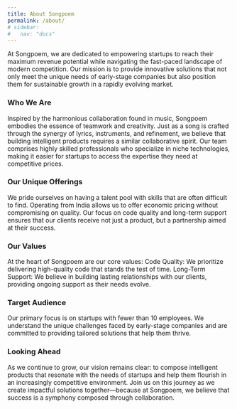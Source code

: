 ```yaml
---
title: About Songpoem
permalink: /about/
# sidebar:
#   nav: "docs"
---
```


At Songpoem, we are dedicated to empowering startups to reach their maximum revenue potential while navigating the fast-paced landscape of modern competition. Our mission is to provide innovative solutions that not only meet the unique needs of early-stage companies but also position them for sustainable growth in a rapidly evolving market.

### Who We Are
Inspired by the harmonious collaboration found in music, Songpoem embodies the essence of teamwork and creativity. Just as a song is crafted through the synergy of lyrics, instruments, and refinement, we believe that building intelligent products requires a similar collaborative spirit. Our team comprises highly skilled professionals who specialize in niche technologies, making it easier for startups to access the expertise they need at competitive prices.

### Our Unique Offerings
We pride ourselves on having a talent pool with skills that are often difficult to find. Operating from India allows us to offer economic pricing without compromising on quality. Our focus on code quality and long-term support ensures that our clients receive not just a product, but a partnership aimed at their success.

### Our Values
At the heart of Songpoem are our core values:
Code Quality: We prioritize delivering high-quality code that stands the test of time.
Long-Term Support: We believe in building lasting relationships with our clients, providing ongoing support as their needs evolve.

### Target Audience
Our primary focus is on startups with fewer than 10 employees. We understand the unique challenges faced by early-stage companies and are committed to providing tailored solutions that help them thrive.

### Looking Ahead
As we continue to grow, our vision remains clear: to compose intelligent products that resonate with the needs of startups and help them flourish in an increasingly competitive environment. Join us on this journey as we create impactful solutions together—because at Songpoem, we believe that success is a symphony composed through collaboration.